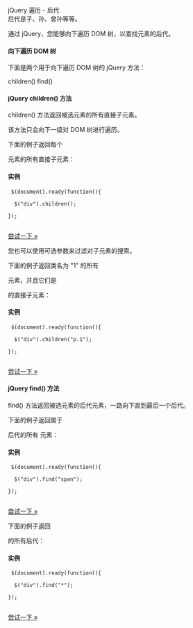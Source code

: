  jQuery 遍历 - 后代  
后代是子、孙、曾孙等等。 

 通过 jQuery，您能够向下遍历 DOM 树，以查找元素的后代。

 

#### 向下遍历 DOM 树

 下面是两个用于向下遍历 DOM 树的 jQuery 方法：

 
children()
 find()
 


#### jQuery children() 方法

 children() 方法返回被选元素的所有直接子元素。

 该方法只会向下一级对 DOM 树进行遍历。

 下面的例子返回每个 <div> 元素的所有直接子元素：

  
#### 实例

 
```
 $(document).ready(function(){

  $("div").children();

}); 


```
 

[尝试一下 »](http://www.w3cschool.cc/try/try.php?filename=tryjquery_children) 

 您也可以使用可选参数来过滤对子元素的搜索。

 下面的例子返回类名为 "1" 的所有 <p> 元素，并且它们是 <div> 的直接子元素：

  
#### 实例

 
```
 $(document).ready(function(){

  $("div").children("p.1");

}); 


```
 

[尝试一下 »](http://www.w3cschool.cc/try/try.php?filename=tryjquery_children2) 

 



#### jQuery find() 方法

 find() 方法返回被选元素的后代元素，一路向下直到最后一个后代。

 下面的例子返回属于 <div> 后代的所有 <span> 元素：

  
#### 实例

 
```
 $(document).ready(function(){

  $("div").find("span");

}); 


```
 

[尝试一下 »](http://www.w3cschool.cc/try/try.php?filename=tryjquery_find) 

 下面的例子返回 <div> 的所有后代：

  
#### 实例

 
```
 $(document).ready(function(){

  $("div").find("*");

}); 


```
 

[尝试一下 »](http://www.w3cschool.cc/try/try.php?filename=tryjquery_find2) 

 

